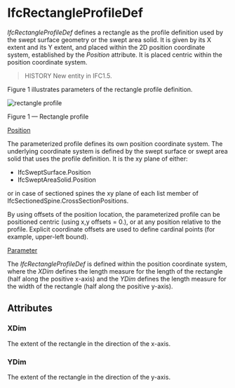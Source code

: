 # IfcRectangleProfileDef

_IfcRectangleProfileDef_ defines a rectangle as the profile definition used by the swept surface geometry or the swept area solid. It is given by its X extent and its Y extent, and placed within the 2D position coordinate system, established by the _Position_ attribute. It is placed centric within the position coordinate system.<!-- end of definition -->

> HISTORY  New entity in IFC1.5.

Figure 1 illustrates parameters of the rectangle profile definition.

![rectangle profile](../../../../figures/ifcrectangleprofiledef-layout1.gif)

Figure 1 — Rectangle profile

<u>Position</u>

The parameterized profile defines its own position coordinate system.
The underlying
coordinate system is defined by the swept surface or swept area solid
that uses the profile definition. It is the xy plane of either: </p>

 * IfcSweptSurface.Position
 * IfcSweptAreaSolid.Position

or in case of sectioned spines the xy plane of each list member of IfcSectionedSpine.CrossSectionPositions.

By using offsets of the position location, the parameterized profile
can be positioned centric (using x,y offsets = 0.), or at any position
relative to the profile. Explicit coordinate offsets are used to define
cardinal points (for example, upper-left bound).

<u>Parameter</u>

The <em>IfcRectangleProfileDef</em> is defined within the position coordinate system, where the <em>XDim</em> defines the length measure for the length of the rectangle (half along the positive x-axis) and the <em>YDim</em> defines the length measure for the width of the rectangle (half along the positive y-axis).


## Attributes

### XDim
The extent of the rectangle in the direction of the x-axis.

### YDim
The extent of the rectangle in the direction of the y-axis.
